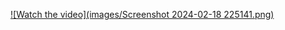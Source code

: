[![Watch the video](images/Screenshot 2024-02-18 225141.png)](https://player.vimeo.com/video/914186933)
